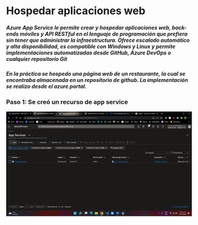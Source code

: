 # Hospedar aplicaciones web

##### Azure App Service le permite *crear y hospedar aplicaciones web, back-ends móviles y API RESTful* en el lenguaje de programación que prefiera sin tener que administrar la infraestructura. Ofrece escalado automático y alta disponibilidad, es compatible con Windows y Linux y permite implementaciones automatizadas desde GitHub, Azure DevOps o cualquier repositorio Git

##### En la práctica se hospedo una página web de un restaurante, la cual se encontraba almacenada en un repositorio de github. La implementación se realizo desde el azure portal.

### Paso 1: Se creó un recurso de app service
![](/src/P1.png)
